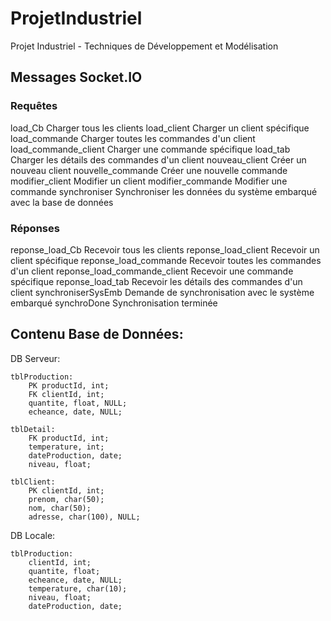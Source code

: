 # ProjetIndustriel
Projet Industriel - Techniques de Développement et Modélisation

## Messages Socket.IO
### Requêtes
load_Cb Charger tous les clients
load_client Charger un client spécifique
load_commande Charger toutes les commandes d'un client
load_commande_client Charger une commande spécifique
load_tab Charger les détails des commandes d'un client
nouveau_client Créer un nouveau client
nouvelle_commande Créer une nouvelle commande
modifier_client Modifier un client
modifier_commande Modifier une commande
synchroniser Synchroniser les données du système embarqué avec la base de données

### Réponses
reponse_load_Cb Recevoir tous les clients
reponse_load_client Recevoir un client spécifique
reponse_load_commande Recevoir toutes les commandes d'un client
reponse_load_commande_client Recevoir une commande spécifique
reponse_load_tab Recevoir les détails des commandes d'un client
synchroniserSysEmb Demande de synchronisation avec le système embarqué
synchroDone Synchronisation terminée

## Contenu Base de Données:
DB Serveur:
```
tblProduction:
	PK productId, int;
	FK clientId, int;	
	quantite, float, NULL;
	echeance, date, NULL;

tblDetail:
	FK productId, int;
	temperature, int;
	dateProduction, date;
	niveau, float;

tblClient:
	PK clientId, int;
	prenom, char(50);
	nom, char(50);
	adresse, char(100), NULL;
```
		
DB Locale:
```
tblProduction:
	clientId, int;
	quantite, float;
	echeance, date, NULL;
	temperature, char(10);
	niveau, float;
	dateProduction, date;
```
